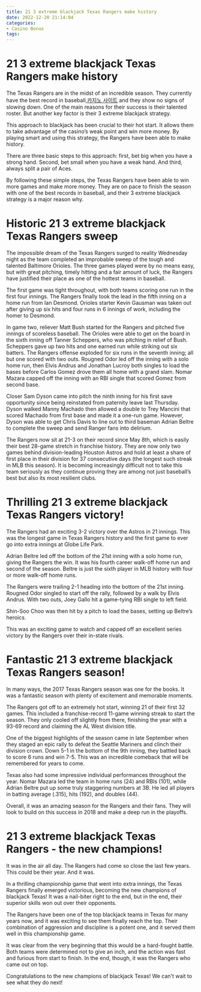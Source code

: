 ```yaml
---
title: 21 3 extreme blackjack Texas Rangers make history
date: 2022-12-20 21:14:04
categories:
- Casino Bonus
tags:
---
```



#  21 3 extreme blackjack Texas Rangers make history

The Texas Rangers are in the midst of an incredible season. They currently have the best record in baseball,[카지노 사이트](https://choegocasino.com/) and they show no signs of slowing down. One of the main reasons for their success is their talented roster. But another key factor is their 3 extreme blackjack strategy.

This approach to blackjack has been crucial to their hot start. It allows them to take advantage of the casino’s weak point and win more money. By playing smart and using this strategy, the Rangers have been able to make history.

There are three basic steps to this approach: first, bet big when you have a strong hand. Second, bet small when you have a weak hand. And third, always split a pair of Aces.

By following these simple steps, the Texas Rangers have been able to win more games and make more money. They are on pace to finish the season with one of the best records in baseball, and their 3 extreme blackjack strategy is a major reason why.

#  Historic 21 3 extreme blackjack Texas Rangers sweep

The impossible dream of the Texas Rangers surged to reality Wednesday night as the team completed an improbable sweep of the tough and talented Baltimore Orioles. The three games played were by no means easy, but with great pitching, timely hitting and a fair amount of luck, the Rangers have justified their place as one of the hottest teams in baseball.

The first game was tight throughout, with both teams scoring one run in the first four innings. The Rangers finally took the lead in the fifth inning on a home run from Ian Desmond. Orioles starter Kevin Gausman was taken out after giving up six hits and four runs in 6 innings of work, including the homer to Desmond.

In game two, reliever Matt Bush started for the Rangers and pitched five innings of scoreless baseball. The Orioles were able to get on the board in the sixth inning off Tanner Scheppers, who was pitching in relief of Bush. Scheppers gave up two hits and one earned run while striking out six batters. The Rangers offense exploded for six runs in the seventh inning; all but one scored with two outs. Rougned Odor led off the inning with a solo home run, then Elvis Andrus and Jonathan Lucroy both singles to load the bases before Carlos Gomez drove them all home with a grand slam. Nomar Mazara capped off the inning with an RBI single that scored Gomez from second base.

Closer Sam Dyson came into pitch the ninth inning for his first save opportunity since being reinstated from paternity leave last Thursday. Dyson walked Manny Machado then allowed a double to Trey Mancini that scored Machado from first base and made it a one-run game. However, Dyson was able to get Chris Davis to line out to third baseman Adrian Beltre to complete the sweep and send Ranger fans into delirium.

The Rangers now sit at 21-3 on their record since May 8th, which is easily their best 28-game stretch in franchise history. They are now only two games behind division-leading Houston Astros and hold at least a share of first place in their division for 37 consecutive days (the longest such streak in MLB this season). It is becoming increasingly difficult not to take this team seriously as they continue proving they are among not just baseball’s best but also its most resilient clubs.

#  Thrilling 21 3 extreme blackjack Texas Rangers victory!

The Rangers had an exciting 3-2 victory over the Astros in 21 innings. This was the longest game in Texas Rangers history and the first game to ever go into extra innings at Globe Life Park.

Adrian Beltre led off the bottom of the 21st inning with a solo home run, giving the Rangers the win. It was his fourth career walk-off home run and second of the season. Beltre is just the sixth player in MLB history with four or more walk-off home runs.

The Rangers were trailing 2-1 heading into the bottom of the 21st inning. Rougned Odor singled to start off the rally, followed by a walk by Elvis Andrus. With two outs, Joey Gallo hit a game-tying RBI single to left field.

Shin-Soo Choo was then hit by a pitch to load the bases, setting up Beltre’s heroics.

This was an exciting game to watch and capped off an excellent series victory by the Rangers over their in-state rivals.

#  Fantastic 21 3 extreme blackjack Texas Rangers season!

In many ways, the 2017 Texas Rangers season was one for the books. It was a fantastic season with plenty of excitement and memorable moments.

The Rangers got off to an extremely hot start, winning 21 of their first 32 games. This included a franchise-record 11-game winning streak to start the season. They only cooled off slightly from there, finishing the year with a 93-69 record and claiming the AL West division title.

One of the biggest highlights of the season came in late September when they staged an epic rally to defeat the Seattle Mariners and clinch their division crown. Down 5-1 in the bottom of the 9th inning, they battled back to score 6 runs and win 7-5. This was an incredible comeback that will be remembered for years to come.

Texas also had some impressive individual performances throughout the year. Nomar Mazara led the team in home runs (24) and RBIs (101), while Adrian Beltre put up some truly staggering numbers at 3B. He led all players in batting average (.315), hits (192), and doubles (44).

Overall, it was an amazing season for the Rangers and their fans. They will look to build on this success in 2018 and make a deep run in the playoffs.

#  21 3 extreme blackjack Texas Rangers - the new champions!
It was in the air all day. The Rangers had come so close the last few years. This could be their year. And it was.

In a thrilling championship game that went into extra innings, the Texas Rangers finally emerged victorious, becoming the new champions of blackjack Texas! It was a nail-biter right to the end, but in the end, their superior skills won out over their opponents.

The Rangers have been one of the top blackjack teams in Texas for many years now, and it was exciting to see them finally reach the top. Their combination of aggression and discipline is a potent one, and it served them well in this championship game.

It was clear from the very beginning that this would be a hard-fought battle. Both teams were determined not to give an inch, and the action was fast and furious from start to finish. In the end, though, it was the Rangers who came out on top.

Congratulations to the new champions of blackjack Texas! We can't wait to see what they do next!